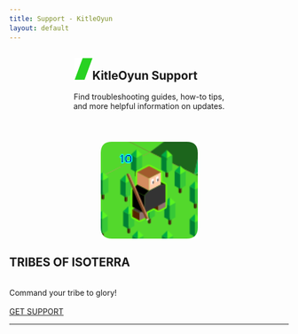 ```yaml
---
title: Support - KitleOyun
layout: default
---
```


<header class="head-game support">
    <div class="container text-center section-mission">
        <h2 class="h1"><img class='slash' style='margin-left:-47px;' src="/static/images/green_slash.png" />KitleOyun Support</h2>
        <p>Find troubleshooting guides, how-to tips,<br /> and more helpful information on updates.</p>
    </div>
</header>
<section>
    <div class="container medium">
        <div class="row">
            <div class="col-sm-6">
                <img src="/static/images/tribes-of-isoterra.png" style="margin-left: auto; margin-right: auto; display: block;">
            </div>
            <div class="col-sm-5">
                <h1 class="h1">TRIBES OF ISOTERRA</h1><br>
                <div class="text">
                    Command your tribe to glory!<br><br>
                    <a class="btn btn-default" href="https://kitleoyun.helpshift.com/a/toi/" target="_blank">GET
                        SUPPORT</a>
                    <hr>
                </div>
            </div>
        </div>
    </div>
</section>
